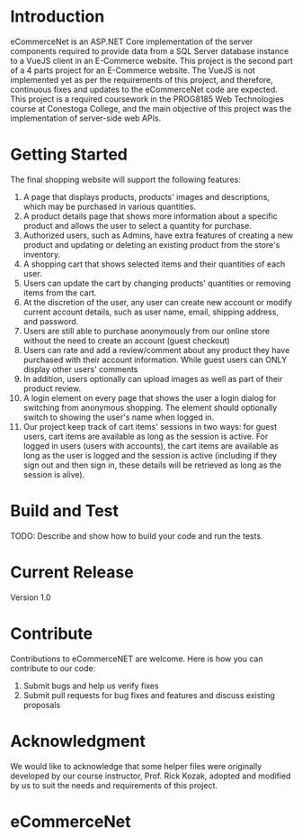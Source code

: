 # Introduction 
eCommerceNet is an ASP.NET Core implementation of the server components required to provide data from a SQL Server database instance to a VueJS client in an E-Commerce website. 
This project is the second part of a 4 parts project for an E-Commerce website. 
The VueJS is not implemented yet as per the requirements of this project, and therefore, continuous fixes and updates to the eCommerceNet code are expected. 
This project is a required coursework in the PROG8185 Web Technologies course at Conestoga College, and the main objective of this project was the implementation of server-side web APIs.

# Getting Started
The final shopping website will support the following features:

1. A page that displays products, products' images and descriptions, which may be purchased in various quantities.
2. A product details page that shows more information about a specific product and allows the user to select a quantity for purchase.
3. Authorized users, such as Admins, have extra features of creating a new product and updating or deleting an existing product from the store's inventory.
4. A shopping cart that shows selected items and their quantities of each user.
5. Users can update the cart by changing products' quantities or removing items from the cart.
6. At the discretion of the user, any user can create new account or modify current account details, such as user name, email, shipping address, and password.
7. Users are still able to purchase anonymously from our online store without the need to create an account (guest checkout)
8. Users can rate and add a review/comment about any product they have purchased with their account information. While guest users can ONLY display other users' comments
9. In addition, users optionally can upload images as well as part of their product review.
10. A login element on every page that shows the user a login dialog for switching from anonymous shopping. The element should optionally switch to showing the user's name when logged in.
11. Our project keep track of cart items' sessions in two ways: for guest users, cart items are available as long as the session is active. For logged in users (users with accounts), the cart items are available as long as the user is logged and the session is active (including if they sign out and then sign in, these details will be retrieved as long as the session is alive).

# Build and Test
TODO: Describe and show how to build your code and run the tests. 

# Current Release
Version 1.0

# Contribute
Contributions to eCommerceNET are welcome. Here is how you can contribute to our code:

1. Submit bugs and help us verify fixes
2. Submit pull requests for bug fixes and features and discuss existing proposals

# Acknowledgment
We would like to acknowledge that some helper files were originally developed by our course instructor, Prof. Rick Kozak, adopted and modified by us to suit the needs and requirements of this project.

# eCommerceNet
